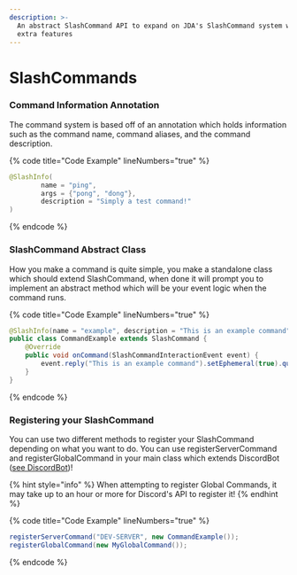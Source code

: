 ```yaml
---
description: >-
  An abstract SlashCommand API to expand on JDA's SlashCommand system with a few
  extra features
---
```


# SlashCommands

### Command Information Annotation

The command system is based off of an annotation which holds information such as the command name, command aliases, and the command description.

{% code title="Code Example" lineNumbers="true" %}
```java
@SlashInfo(
        name = "ping", 
        args = {"pong", "dong"}, 
        description = "Simply a test command!"
)
```
{% endcode %}

### SlashCommand Abstract Class

How you make a command is quite simple, you make a standalone class which should extend SlashCommand, when done it will prompt you to implement an abstract method which will be your event logic when the command runs.

{% code title="Code Example" lineNumbers="true" %}
```java
@SlashInfo(name = "example", description = "This is an example command")
public class CommandExample extends SlashCommand {
    @Override
    public void onCommand(SlashCommandInteractionEvent event) {
        event.reply("This is an example command").setEphemeral(true).queue();
    }
}
```
{% endcode %}

### Registering your SlashCommand

You can use two different methods to register your SlashCommand depending on what you want to do. You can use registerServerCommand and registerGlobalCommand in your main class which extends DiscordBot ([see DiscordBot](discordbot.md))!

{% hint style="info" %}
When attempting to register Global Commands, it may take up to an hour or more for Discord's API to register it!
{% endhint %}

{% code title="Code Example" lineNumbers="true" %}
```java
registerServerCommand("DEV-SERVER", new CommandExample());
registerGlobalCommand(new MyGlobalCommand());
```
{% endcode %}

